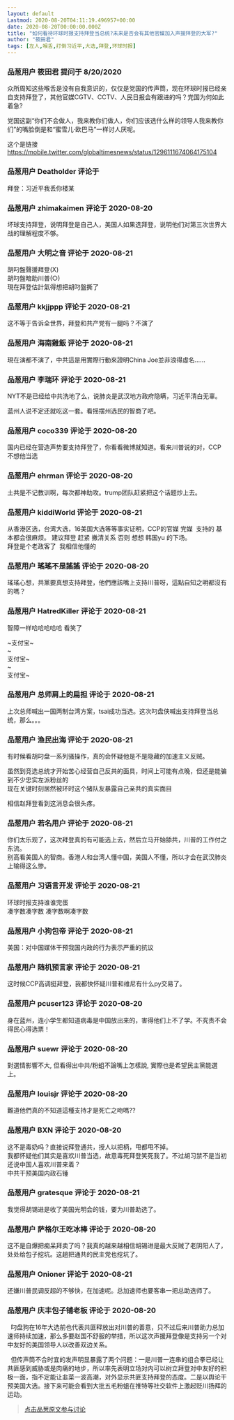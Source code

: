 ```yaml
---
layout: default
Lastmod: 2020-08-20T04:11:19.496957+00:00
date: 2020-08-20T00:00:00.000Z
title: "如何看待环球时报支持拜登当总统?未来是否会有其他官媒加入声援拜登的大军?"
author: "筱田君"
tags: [左人,喉舌,打倒习近平,大选,拜登,环球时报]
---
```



### 品葱用户 **筱田君** 提问于 8/20/2020
    
众所周知这些喉舌是没有自我意识的，仅仅是党国的传声筒，现在环球时报已经亲自支持拜登了，其他官媒CGTV、CCTV、人民日报会有跟进的吗？党国为何如此着急?  
  
党国这副“你们不会做人，我来教你们做人，你们应该选什么样的领导人我来教你们”的嘴脸倒是和“蜜雪儿·欧巴马”一样讨人厌呢。  
  
这个是链接  
https://mobile.twitter.com/globaltimesnews/status/1296111674064175104
    
                

### 品葱用户 **Deatholder** 评论于 
        
拜登：习近平我丢你楼某
        
                

### 品葱用户 **zhimakaimen** 评论于 2020-08-20
        
坏球支持拜登，说明拜登是自己人，美国人如果选拜登，说明他们对第三次世界大战的理解程度不够。
        
                

### 品葱用户 **大明之音** 评论于 2020-08-21
        
胡叼盤聲援拜登(X)  
胡叼盤暗助川普(○)  
現在拜登估計氣得想把胡叼盤撕了
        
                

### 品葱用户 **kkjjppp** 评论于 2020-08-21
        
这不等于告诉全世界，拜登和共产党有一腿吗？不演了
        
                

### 品葱用户 **海南雞飯** 评论于 2020-08-21
        
現在演都不演了，中共這是用實際行動來證明China Joe並非浪得虛名......
        
                

### 品葱用户 **李瑞环** 评论于 2020-08-21
        
NYT不是已经给中共洗地了么，说肺炎是武汉地方政府隐瞒，习近平清白无辜。  
  
蓝州人说不定还就吃这一套。看摇摆州选民的智商了吧。
        
                

### 品葱用户 **coco339** 评论于 2020-08-20
        
国内已经在营造声势要支持拜登了，你看看微博就知道。看来川普说的对，CCP不想他当选
        
                

### 品葱用户 **ehrman** 评论于 2020-08-20
        
土共是不记教训啊，每次都神助攻。trump团队赶紧把这个话题炒上去。
        
                

### 品葱用户 **kiddiWorld** 评论于 2020-08-21
        
从香港区选，台湾大选，16美国大选等等事实证明，CCP的官媒 党媒  支持的 基本都会很麻烦。 建议拜登 赶紧 撇清关系 否则 想想 韩国yu 的下场。  
拜登是个老政客了  我相信他懂的
        
                

### 品葱用户 **瑤瑤不是謠謠** 评论于 2020-08-20
        
瑤瑤心想，共黨要真想支持拜登，他們應該嘴上支持川普呀，這點自知之明都沒有的嗎？
        
                

### 品葱用户 **HatredKiller** 评论于 2020-08-21
        
智障一样哈哈哈哈哈 看笑了  
  
  
~支付宝~  
~  
支付宝~  
~  
支付宝~
        
                

### 品葱用户 **总师肩上的扁担** 评论于 2020-08-21
        
上次总师喊出一国两制台湾方案，tsai成功当选。这次叼盘侠喊出支持拜登当总统，那么。。。
        
                

### 品葱用户 **渔民出海** 评论于 2020-08-21
        
有时候看胡叼盘一系列骚操作，真的会怀疑他是不是隐藏的加速主义反贼。  
  
  
虽然到竞选总统才开始苦心经营自己反共的面具，时间上可能有点晚，但还是能骗到不少忠实左派粉丝的  
现在关键时刻居然被环时这个猪队友暴露自己亲共的真实面目  
  
  
相信赵拜登看到这消息会很头疼。
        
                

### 品葱用户 **若名用户** 评论于 2020-08-21
        
你们太乐观了，这次拜登真的有可能选上去，然后立马开始舔共，川普的工作付之东流。  
别高看美国人的智商。香港人和台湾人懂中国，美国人不懂，所以才会在武汉肺炎上输得这么惨。
        
                

### 品葱用户 **习语言开发** 评论于 2020-08-21
        
环球时报支持谁谁完蛋  
凑字数凑字数 凑字数啊凑字数
        
                

### 品葱用户 **小狗包帝** 评论于 2020-08-21
        
美国：对中国媒体干预我国内政的行为表示严重的抗议
        
                

### 品葱用户 **随机预言家** 评论于 2020-08-21
        
这时候CCP高调挺拜登，我都快怀疑川普和维尼有什么py交易了。
        
                

### 品葱用户 **pcuser123** 评论于 2020-08-20
        
身在蓝州，连小学生都知道病毒是中国放出来的，害得他们上不了学。不究责不会得民心得选票！
        
                

### 品葱用户 **suewr** 评论于 2020-08-20
        
對選情影響不大, 但看得出中共/粉蛆不論嘴上怎樣說, 實際也是希望民主黨能選上。
        
                

### 品葱用户 **louisjr** 评论于 2020-08-20
        
難道他們真的不知道這種支持才是死亡之吻嗎??
        
                

### 品葱用户 **BXN** 评论于 2020-08-20
        
这不是毒奶吗？直接说拜登通共，授人以把柄，甩都甩不掉。  
我都怀疑他们其实是喜欢川普当选，故意毒死拜登笑死我了。不过胡习禁不是当初还说中国人喜欢川普来着？  
中共干预美国内政石锤
        
                

### 品葱用户 **gratesque** 评论于 2020-08-21
        
我觉得胡锡进是收了美国光明会的钱，要为川普助选了。
        
                

### 品葱用户 **萨格尔王吃冰棒** 评论于 2020-08-20
        
这不是自爆把痴呆拜卖了吗？我真的越来越相信胡锡进是最大反贼了老阴阳人了，处处给包子挖坑。这趟把通共的民主党也挖坑了。
        
                

### 品葱用户 **Onioner** 评论于 2020-08-21
        
还嫌川普民调反超的不够快，在加速呢。总加速师也要客串一把总助选师了。
        
                

### 品葱用户 **庆丰包子铺老板** 评论于 2020-08-20
        
  叼盘狗在16年大选前也代表共匪释放出对川普的善意，只不过后来川普助力总加速师持续加速，那么多要赵国不舒服的举措，所以这次声援拜登像是支持另一个对中友好的美国领导人以改善双边关系。  
  
  但传声筒不合时宜的发声明显暴露了两个问题：一是川普一连串的组合拳已经让共匪感到威胁或是肉痛的地步，所以率先表明立场对内可以树立拜登对中友好的积极一面，指不定能让韭菜一波高潮，对外显示共匪支持拜登的态度。二是以舆论干预美国大选。接下来可能会看到大批五毛粉蛆在推特等社交软件上激起贬川扬拜的运动。
        
                





> [点击品葱原文参与讨论](https://pincong.rocks/question/30034)

